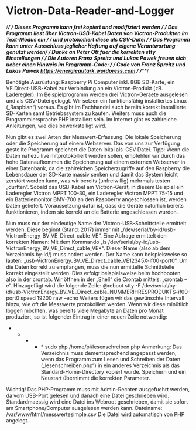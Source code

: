 # Victron-Data-Reader-and-Logger

/************************************************************************************************/
/*  Dieses Programm kann frei kopiert und modifiziert werden 							 	  	*/
/*  Das Programm liest über Victron-USB-Kabel Daten von Victron-Produkten im Text-Modus ein 	*/
/*  und protokolliert diese als CSV-Datei													 	*/
/*	Das Programm kann unter Ausschluss jeglicher Haftung auf eigene Verantwortung genutzt werden*/
/*	Danke an Peter Ott fuer die korrekten stty Einstellungen									*/
/*	Die Autoren Franz Spreitz und Lukas Pawek freuen sich ueber einen Hinweis im Programm-Code: */
/*	Code von Franz Spreitz und Lukas Pawek https://energieautark.wordpress.com 					*/
/************************************************************************************************/

Benötigte Ausrüstung: Raspberry Pi Computer inkl. 8GB SD-Karte, ein VE.Direct-USB-Kabel zur Verbindung an ein Victron-Produkt (zB. Laderegler).
Im Beispielprogramm werden drei Victron-Geraete ausgelesen und als CSV-Datei geloggt.
Wir setzen ein funktionsfähig installiertes Linux („Raspbian“) voraus. 
Es gibt im Fachhandel auch bereits korrekt installierte SD-Karten samt Betriebssystem zu kaufen. 
Weiters muss auch die Programmiersprache PHP installiert sein. Im Internet gibt es zahlreiche Anleitungen, wie dies bewerkstelligt wird. 

Nun gibt es zwei Arten der Messwert-Erfassung: Die lokale Speicherung oder die Speicherung auf einem Webserver. Das von uns zur Verfügung gestellte Programm speichert die Daten lokal als .CSV Datei. 
Tipp: Wenn die Daten nahezu live mitprotokolliert werden sollen, empfehlen wir durch das hohe Datenaufkommen die Speicherung auf einem externen Webserver in einer Datenbank, da die zahlreichen Speicherzugriffe auf den Raspberry die Lebensdauer der SD-Karte massiv senken und damit das System leicht zerstört werden kann, was wir bereits (unfreiwillig) mehrmals testen „durften“. 
Sobald das USB-Kabel am Victron-Gerät, in diesem Beispiel ein Laderegler Victron MPPT 100-30, ein Laderegler Victron MPPT 75-15 und ein Batteriemonitor BMV-700 an den Raspberry angeschlossen ist, werden Daten geliefert. 
Voraussetzung dafür ist, dass die Geräte natürlich bereits funktionieren, indem sie korrekt an die Batterie angeschlossen wurden. 

Nun muss nur der eindeutige Name der Victron-USB-Schnittstelle ermittelt werden. 
Diese beginnt (Stand: 2017) immer mit „/dev/serial/by-id/usb-VictronEnergy_BV_VE_Direct_cable_VE“. 
Eine Abfrage ermittelt den korrekten Namen: Mit dem Kommando „ls /dev/serial/by-id/usb-VictronEnergy_BV_VE_Direct_cable_VE*“. 
Dieser Name (also ab dem Verzeichnis by-id/) muss notiert werden. 
Der Name kann beispielsweise so lauten: „usb-VictronEnergy_BV_VE_Direct_cable_VE12345X-if00-port0“. 
Um die Daten korrekt zu empfangen, muss die nun ermittelte Schnittstelle korrekt eingestellt werden. 
Dies erfolgt beispielsweise beim hochbooten, also in der crontab. Wir öffnen in der „Shell“ die Crontab mittels: „crontab –e“.
Hinzugefügt wird die folgende Zeile: 
@reboot stty -F /dev/serial/by-id/usb-VictronEnergy_BV_VE_Direct_cable_NUMMERIHRESPRODUKTS-if00-port0 speed 19200 raw –echo
Weiters fügen wir das gewünschte Intervall hinzu, wie oft die Messwerte protokolliert werden. Wenn wir diese minütlich loggen möchten, was bereits viele Megabyte an Daten pro Monat produziert, so ist folgender Eintrag in einer neuen Zeile notwendig:
* * * * * sudo php /home/pi/lesenschreiben.php
Anmerkung: Das Verzeichnis muss dementsprechend angepasst werden, wenn das Programm zum Lesen und Schreiben der Daten („lesenschreiben.php“) in ein anderes Verzeichnis als das Standard-Home-Directory kopiert wurde.
Speichern und ein Neustart übernimmt die korrekten Parameter.   

Wichtig! Das PHP-Programm muss mit Admin-Rechten ausgefuehrt werden, da vom USB-Port gelesen und danach eine Datei geschrieben wird.
Standardmaessig wird eine Datei ins Webroot geschrieben, damit sie sofort am Smartphone/Computer ausgelesen werden kann.
Dateiname: /var/www/html/messwertesimple.csv
Die Datei wird automatisch von PHP angelegt.